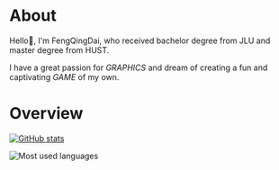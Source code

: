 # About

Hello👋, I'm FengQingDai, who received bachelor degree from JLU and master degree from HUST.

I have a great passion for _GRAPHICS_ and dream of creating a fun and captivating _GAME_ of my own.   


# Overview

[![GitHub stats](https://github-readme-stats.vercel.app/api?username=nathanielfeng)](https://github.com/anuraghazra/github-readme-stats)

![Most used languages](https://github-readme-stats.vercel.app/api/top-langs/?username=nathanielfeng&layout=compact&hide_border=true&langs_count=10)


<!--
**NathanielFeng/NathanielFeng** is a ✨ _special_ ✨ repository because its `README.md` (this file) appears on your GitHub profile.

Here are some ideas to get you started:

- 🔭 I’m currently working on ...
- 🌱 I’m currently learning ...
- 👯 I’m looking to collaborate on ...
- 🤔 I’m looking for help with ...
- 💬 Ask me about ...
- 📫 How to reach me: ...
- 😄 Pronouns: ...
- ⚡ Fun fact: ...
-->

